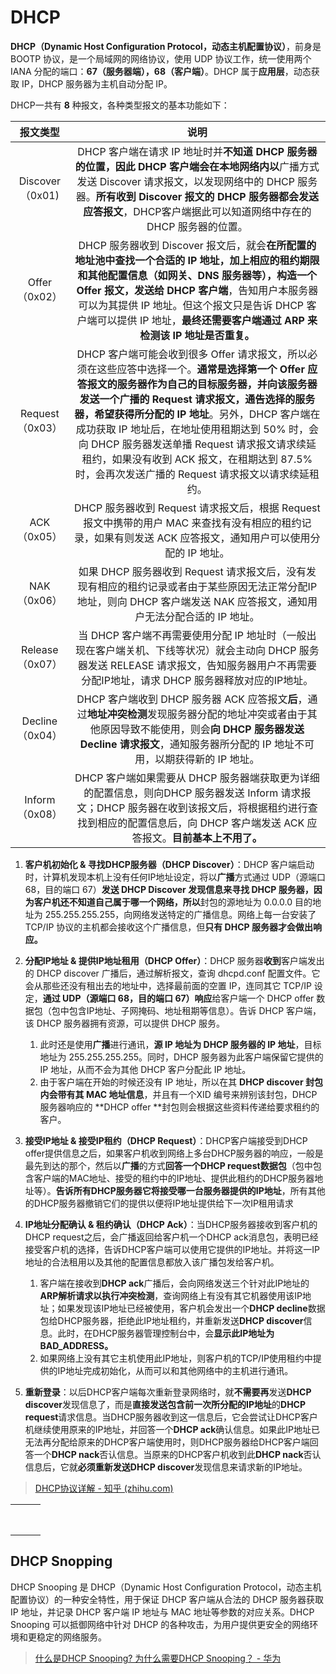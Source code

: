 # DHCP

**DHCP（Dynamic Host Configuration Protocol，动态主机配置协议）**，前身是 BOOTP 协议，是一个局域网的网络协议，使用 UDP 协议工作，统一使用两个 IANA 分配的端口：**67（服务器端），68（客户端）**。DHCP 属于**应用层**，动态获取 IP，DHCP 服务器为主机自动分配 IP。

DHCP一共有 **8** 种报文，各种类型报文的基本功能如下：

|       报文类型      |                                                                                                                                    说明                                                                                                                                   |
| :-------------: | :---------------------------------------------------------------------------------------------------------------------------------------------------------------------------------------------------------------------------------------------------------------------: |
| Discover （0x01) |                                                 DHCP 客户端在请求 IP 地址时并**不知道 DHCP 服务器的位置，因此 DHCP 客户端会在本地网络内以**广播方式发送 Discover 请求报文，以发现网络中的 DHCP 服务器。**所有收到 Discover 报文的 DHCP 服务器都会发送应答报文**，DHCP客户端据此可以知道网络中存在的 DHCP 服务器的位置。                                                 |
|   Offer（0x02）   |                                   DHCP 服务器收到 Discover 报文后，就会**在所配置的地址池中查找一个合适的 IP 地址，加上相应的租约期限和其他配置信息（如网关、DNS 服务器等），构造一个 Offer 报文，发送给 DHCP 客户端**，告知用户本服务器可以为其提供 IP 地址。但这个报文只是告诉 DHCP 客户端可以提供 IP 地址，**最终还需要客户端通过 ARP 来检测该 IP 地址是否重复。**                                   |
|  Request（0x03）  | DHCP 客户端可能会收到很多 Offer 请求报文，所以必须在这些应答中选择一个。**通常是选择第一个 Offer 应答报文的服务器作为自己的目标服务器，并向该服务器发送一个广播的 Request 请求报文，通告选择的服务器，希望获得所分配的 IP 地址**。另外，DHCP 客户端在成功获取 IP 地址后，在地址使用租期达到 50% 时，会向 DHCP 服务器发送单播 Request 请求报文请求续延租约，如果没有收到 ACK 报文，在租期达到 87.5% 时，会再次发送广播的 Request 请求报文以请求续延租约。 |
|    ACK（0x05）    |                                                                                    DHCP 服务器收到 Request 请求报文后，根据 Request 报文中携带的用户 MAC 来查找有没有相应的租约记录，如果有则发送 ACK 应答报文，通知用户可以使用分配的 IP 地址。                                                                                    |
|    NAK（0x06）    |                                                                                   如果 DHCP 服务器收到 Request 请求报文后，没有发现有相应的租约记录或者由于某些原因无法正常分配IP地址，则向 DHCP 客户端发送 NAK 应答报文，通知用户无法分配合适的 IP 地址。                                                                                  |
|  Release（0x07）  |                                                                             当 DHCP 客户端不再需要使用分配 IP 地址时（一般出现在客户端关机、下线等状况）就会主动向 DHCP 服务器发送 RELEASE 请求报文，告知服务器用户不再需要分配IP地址，请求 DHCP 服务器释放对应的IP地址。                                                                            |
|  Decline（0x04）  |                                                                DHCP 客户端收到 DHCP 服务器 ACK 应答报文**后**，通过**地址冲突检测**发现服务器分配的地址冲突或者由于其他原因导致不能使用，则会**向 DHCP 服务器发送 Decline 请求报文**，通知服务器所分配的 IP 地址不可用，以期获得新的 IP 地址。                                                                |
|   Inform（0x08）  |                                                                    DHCP 客户端如果需要从 DHCP 服务器端获取更为详细的配置信息，则向DHCP 服务器发送 Inform 请求报文；DHCP 服务器在收到该报文后，将根据租约进行查找到相应的配置信息后，向 DHCP 客户端发送 ACK 应答报文。**目前基本上不用了。**                                                                   |

1.  **客户机初始化 & 寻找DHCP服务器（DHCP Discover）**：DHCP 客户端启动时，计算机发现本机上没有任何IP地址设定，将以**广播**方式通过 UDP（源端口 68，目的端口 67）**发送 DHCP Discover 发现信息来寻找 DHCP 服务器，因为客户机还不知道自己属于哪一个网络，所以**封包的源地址为 0.0.0.0 目的地址为 255.255.255.255，向网络发送特定的广播信息。网络上每一台安装了 TCP/IP 协议的主机都会接收这个广播信息，但**只有 DHCP 服务器才会做出响应。**
2.  **分配IP地址 & 提供IP地址租用（DHCP Offer）**：DHCP 服务器**收到**客户端发出的 DHCP discover 广播后，通过解析报文，查询 dhcpd.conf 配置文件。它会从那些还没有租出去的地址中，选择最前面的空置 IP，连同其它 TCP/IP 设定，**通过 UDP（源端口 68，目的端口 67）响应**给客户端一个 DHCP offer 数据包（包中包含IP地址、子网掩码、地址租期等信息）。告诉 DHCP 客户端，该 DHCP 服务器拥有资源，可以提供 DHCP 服务。

    1.  此时还是使用**广播**进行通讯，**源 IP 地址为 DHCP 服务器的 IP 地址**，目标地址为 255.255.255.255。同时，DHCP 服务器为此客户端保留它提供的 IP 地址，从而不会为其他 DHCP 客户分配此 IP 地址。
    2.  由于客户端在开始的时候还没有 IP 地址，所以在其 **DHCP discover 封包内会带有其 MAC 地址信息**，并且有一个XID 编号来辨别该封包，DHCP 服务器响应的 \*\*DHCP offer \*\*封包则会根据这些资料传递给要求租约的客户。
3.  **接受IP地址 & 接受IP租约（DHCP Request）**：DHCP客户端接受到DHCP offer提供信息之后，如果客户机收到网络上多台DHCP服务器的响应，一般是最先到达的那个，然后以**广播**的方式**回答一个DHCP request数据包**（包中包含客户端的MAC地址、接受的租约中的IP地址、提供此租约的DHCP服务器地址等）。**告诉所有DHCP服务器它将接受哪一台服务器提供的IP地址**，所有其他的DHCP服务器撤销它们的提供以便将IP地址提供给下一次IP租用请求
4.  **IP地址分配确认 & 租约确认（DHCP Ack）**：当DHCP服务器接收到客户机的DHCP request之后，会广播返回给客户机一个DHCP ack消息包，表明已经接受客户机的选择，告诉DHCP客户端可以使用它提供的IP地址。并将这一IP地址的合法租用以及其他的配置信息都放入该广播包发给客户机。

    1.  客户端在接收到**DHCP ack**广播后，会向网络发送三个针对此IP地址的**ARP解析请求以执行冲突检测**，查询网络上有没有其它机器使用该IP地址；如果发现该IP地址已经被使用，客户机会发出一个**DHCP decline**数据包给DHCP服务器，拒绝此IP地址租约，并重新发送**DHCP discover**信息。此时，在DHCP服务器管理控制台中，会**显示此IP地址为BAD\_ADDRESS。**
    2.  如果网络上没有其它主机使用此IP地址，则客户机的TCP/IP使用租约中提供的IP地址完成初始化，从而可以和其他网络中的主机进行通讯。
5.  **重新登录**：以后DHCP客户端每次重新登录网络时，就**不需要再**发送**DHCP discover**发现信息了，而是**直接发送包含前一次所分配的IP地址**的**DHCP request**请求信息。当DHCP服务器收到这一信息后，它会尝试让DHCP客户机继续使用原来的IP地址，并回答一个**DHCP ack**确认信息。如果此IP地址已无法再分配给原来的DHCP客户端使用时，则DHCP服务器给DHCP客户端回答一个**DHCP nack**否认信息。当原来的DHCP客户机收到此**DHCP nack**否认信息后，它就**必须重新发送DHCP discover**发现信息来请求新的IP地址。

> [DHCP协议详解 - 知乎 (zhihu.com)](https://zhuanlan.zhihu.com/p/265293856)

|    |    |    |
| :- | :- | :- |
|    |    |    |
|    |    |    |
|    |    |    |
|    |    |    |
|    |    |    |
|    |    |    |
|    |    |    |
|    |    |    |

## DHCP Snopping

DHCP Snooping 是 DHCP（Dynamic Host Configuration Protocol，动态主机配置协议）的一种安全特性，用于保证 DHCP 客户端从合法的 DHCP 服务器获取 IP 地址，并记录 DHCP 客户端 IP 地址与 MAC 地址等参数的对应关系。DHCP Snooping 可以抵御网络中针对 DHCP 的各种攻击，为用户提供更安全的网络环境和更稳定的网络服务。

> [什么是DHCP Snooping? 为什么需要DHCP Snooping？ - 华为](https://info.support.huawei.com/info-finder/encyclopedia/zh/DHCP+Snooping.html)

